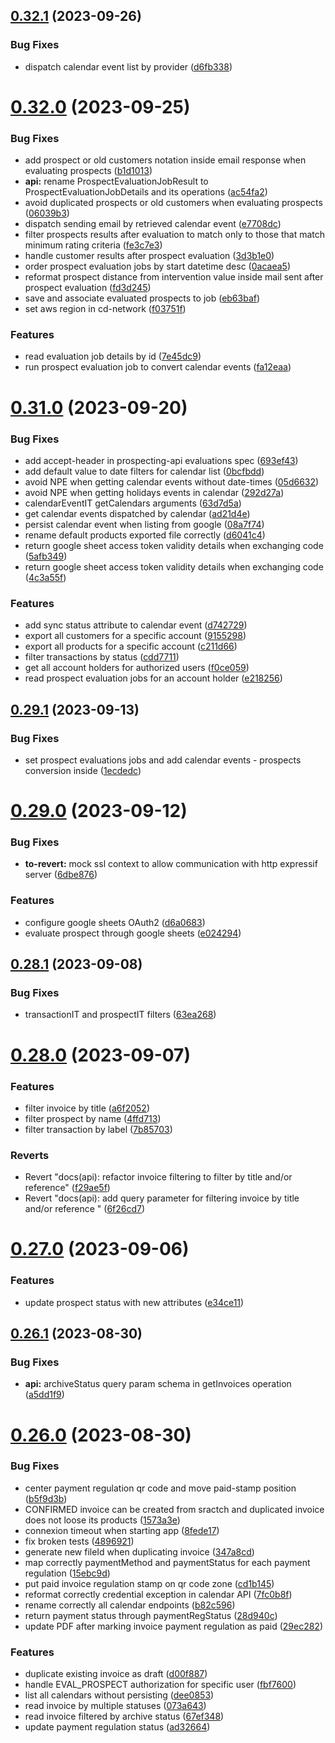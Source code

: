 ## [0.32.1](https://github.com/b-partners/bpartners-api/compare/v0.32.0...v0.32.1) (2023-09-26)


### Bug Fixes

* dispatch calendar event list by provider ([d6fb338](https://github.com/b-partners/bpartners-api/commit/d6fb33879e0d74f956326f546145f469f9a0f21e))



# [0.32.0](https://github.com/b-partners/bpartners-api/compare/v0.31.0...v0.32.0) (2023-09-25)


### Bug Fixes

* add prospect or old customers notation inside email response when evaluating prospects ([b1d1013](https://github.com/b-partners/bpartners-api/commit/b1d101382d75e2dcd86b200f95e4cfc7efcc0c9e))
* **api:** rename ProspectEvaluationJobResult to ProspectEvaluationJobDetails and its operations ([ac54fa2](https://github.com/b-partners/bpartners-api/commit/ac54fa2a9b779e46d689f78b44366b34615e67d6))
* avoid duplicated prospects or old customers when evaluating prospects ([06039b3](https://github.com/b-partners/bpartners-api/commit/06039b306f5005473506d4b61849221ce10df97d))
* dispatch sending email by retrieved calendar event ([e7708dc](https://github.com/b-partners/bpartners-api/commit/e7708dc0496b2580ca000325aecf0a0562f8d9b6))
* filter prospects results after evaluation to match only to those that match minimum rating criteria ([fe3c7e3](https://github.com/b-partners/bpartners-api/commit/fe3c7e374001da482be6eac8686bfb7cd2ed28df))
* handle customer results after prospect evaluation ([3d3b1e0](https://github.com/b-partners/bpartners-api/commit/3d3b1e05ac023a0901bc5645d5ba3b80f99ef846))
* order prospect evaluation jobs by start datetime desc ([0acaea5](https://github.com/b-partners/bpartners-api/commit/0acaea5823146e083b7dca7d5b0848c0e4ec9af2))
* reformat prospect distance from intervention value inside mail sent after prospect evaluation ([fd3d245](https://github.com/b-partners/bpartners-api/commit/fd3d245300f8b345db3a966f378b0efac923d764))
* save and associate evaluated prospects to job ([eb63baf](https://github.com/b-partners/bpartners-api/commit/eb63bafd0db7918df61847940c9075c531aa1c96))
* set aws region in cd-network ([f03751f](https://github.com/b-partners/bpartners-api/commit/f03751f540c0ff105492ae91513ca3400a1c4cc8))


### Features

* read evaluation job details by id ([7e45dc9](https://github.com/b-partners/bpartners-api/commit/7e45dc9251e76cb49af28c1c665854eeb21142ac))
* run prospect evaluation job to convert calendar events ([fa12eaa](https://github.com/b-partners/bpartners-api/commit/fa12eaa2c3b1b5646f9a9c3b177a29d5be99eaf2))



# [0.31.0](https://github.com/b-partners/bpartners-api/compare/v0.29.1...v0.31.0) (2023-09-20)


### Bug Fixes

* add accept-header in prospecting-api evaluations spec ([693ef43](https://github.com/b-partners/bpartners-api/commit/693ef439d0573d37e5d79303fd5f0aedf3508ad4))
* add default value to date filters for calendar list ([0bcfbdd](https://github.com/b-partners/bpartners-api/commit/0bcfbdd3bff4fc515a48268062e505ab69466088))
* avoid NPE when getting calendar events without date-times ([05d6632](https://github.com/b-partners/bpartners-api/commit/05d66324c2acf4ab74e8d59be11c7dafacb339c2))
* avoid NPE when getting holidays events in calendar ([292d27a](https://github.com/b-partners/bpartners-api/commit/292d27a8ddd6b20ada0fa53596c6b1a28765e892))
* calendarEventIT getCalendars arguments ([63d7d5a](https://github.com/b-partners/bpartners-api/commit/63d7d5a0b7b99c7683b58f971bb8651438c1e544))
* get calendar events dispatched by calendar ([ad21d4e](https://github.com/b-partners/bpartners-api/commit/ad21d4e36bed434daa32cf6626b044a1a15368f0))
* persist calendar event when listing from google ([08a7f74](https://github.com/b-partners/bpartners-api/commit/08a7f74c2f686035150df7a0cc4cb6ccc80c2c6d))
* rename default products exported file correctly ([d6041c4](https://github.com/b-partners/bpartners-api/commit/d6041c4b5409ffb4fb150c7e63505da2b313155d))
* return google sheet access token validity details when exchanging code ([5afb349](https://github.com/b-partners/bpartners-api/commit/5afb349d76f6c3e8c2fdecbed093a98ca26a2636))
* return google sheet access token validity details when exchanging code ([4c3a55f](https://github.com/b-partners/bpartners-api/commit/4c3a55f36d2fe0b0dadcfc01f4c646f2bc461b9d))


### Features

* add sync status attribute to calendar event ([d742729](https://github.com/b-partners/bpartners-api/commit/d7427294b6a4eb346d80b15a5e86d34c9280b6c8))
* export all customers for a specific account ([9155298](https://github.com/b-partners/bpartners-api/commit/915529815675c07d98931d77412cdef72063729f))
* export all products for a specific account ([c211d66](https://github.com/b-partners/bpartners-api/commit/c211d668e6ee09f93e0f83f1cf12d43f090b6303))
* filter transactions by status ([cdd7711](https://github.com/b-partners/bpartners-api/commit/cdd7711a33d1181e900fc642dc1bf4f6451accea))
* get all account holders for authorized users ([f0ce059](https://github.com/b-partners/bpartners-api/commit/f0ce059d4a3905987bcec05429533f76d93aebb2))
* read prospect evaluation jobs for an account holder ([e218256](https://github.com/b-partners/bpartners-api/commit/e218256d326f9bc817adc834b333540178d6b471))



## [0.29.1](https://github.com/b-partners/bpartners-api/compare/v0.29.0...v0.29.1) (2023-09-13)


### Bug Fixes

* set prospect evaluations jobs and add calendar events - prospects conversion inside ([1ecdedc](https://github.com/b-partners/bpartners-api/commit/1ecdedca0c0306679e61ddafcd01894a10105b64))



# [0.29.0](https://github.com/b-partners/bpartners-api/compare/v0.28.1...v0.29.0) (2023-09-12)


### Bug Fixes

* **to-revert:** mock ssl context to allow communication with http expressif server ([6dbe876](https://github.com/b-partners/bpartners-api/commit/6dbe876b97df8afed76f11e21fbe71a3d2ab6bf5))


### Features

* configure google sheets OAuth2 ([d6a0683](https://github.com/b-partners/bpartners-api/commit/d6a0683aa2da4b1e3bf4229bf6bada7c095c96e6))
* evaluate prospect through google sheets ([e024294](https://github.com/b-partners/bpartners-api/commit/e0242942ac27ea6cac78963b01e5c9c65a612438))



## [0.28.1](https://github.com/b-partners/bpartners-api/compare/v0.28.0...v0.28.1) (2023-09-08)


### Bug Fixes

* transactionIT and prospectIT filters ([63ea268](https://github.com/b-partners/bpartners-api/commit/63ea2687c1879e999aca4eaff31c2b8108d901df))



# [0.28.0](https://github.com/b-partners/bpartners-api/compare/v0.27.0...v0.28.0) (2023-09-07)


### Features

* filter invoice by title ([a6f2052](https://github.com/b-partners/bpartners-api/commit/a6f20520d02fccb43ff1aca6c1afbe9ed9c0524f))
* filter prospect by name ([4ffd713](https://github.com/b-partners/bpartners-api/commit/4ffd71398a3f03712be6379944be2f666d1d214e))
* filter transaction by label ([7b85703](https://github.com/b-partners/bpartners-api/commit/7b85703245895236d7948dcd68355733b0373314))


### Reverts

* Revert "docs(api): refactor invoice filtering to filter by title and/or reference" ([f29ae5f](https://github.com/b-partners/bpartners-api/commit/f29ae5fda8d4deda3b6fa0110b839c529696d48b))
* Revert "docs(api): add query parameter for filtering invoice by title and/or reference " ([6f26cd7](https://github.com/b-partners/bpartners-api/commit/6f26cd7fdaab6fd0f597350632c891c5fa554a94))



# [0.27.0](https://github.com/b-partners/bpartners-api/compare/v0.26.1...v0.27.0) (2023-09-06)


### Features

* update prospect status with new attributes ([e34ce11](https://github.com/b-partners/bpartners-api/commit/e34ce11ee49122cf81f3cfbd2c2d6d5735d9b0e2))



## [0.26.1](https://github.com/b-partners/bpartners-api/compare/v0.26.0...v0.26.1) (2023-08-30)


### Bug Fixes

* **api:** archiveStatus query param schema in getInvoices operation ([a5dd1f9](https://github.com/b-partners/bpartners-api/commit/a5dd1f9ef3f60223c5754f504f421d7f3322432c))



# [0.26.0](https://github.com/b-partners/bpartners-api/compare/v0.24.0...v0.26.0) (2023-08-30)


### Bug Fixes

* center payment regulation qr code and move paid-stamp position ([b5f9d3b](https://github.com/b-partners/bpartners-api/commit/b5f9d3b18649c6411d9733d29c4877a0d2b4f2e9))
* CONFIRMED invoice can be created from sractch and duplicated invoice does not loose its products ([1573a3e](https://github.com/b-partners/bpartners-api/commit/1573a3e6204dd3d48a801298f8905ff2db870634))
* connexion timeout when starting app ([8fede17](https://github.com/b-partners/bpartners-api/commit/8fede175cb327ff52baa6a9456a5cfe7f8ba86ef))
* fix broken tests  ([4896921](https://github.com/b-partners/bpartners-api/commit/4896921ba4e151e90493f1b1c296752a8134d5b1))
* generate new fileId when duplicating invoice ([347a8cd](https://github.com/b-partners/bpartners-api/commit/347a8cdf37c30c5d4cb9f2fb4a3b33cc1f87d4c6))
* map correctly paymentMethod and paymentStatus for each payment regulation ([15ebc9d](https://github.com/b-partners/bpartners-api/commit/15ebc9dec99296da1ba32d59ba3d8d48cb23e3d4))
* put paid invoice regulation stamp on qr code zone ([cd1b145](https://github.com/b-partners/bpartners-api/commit/cd1b1450ea2f134f847c50cffbf887ca80deec78))
* reformat correctly credential exception in calendar API ([7fc0b8f](https://github.com/b-partners/bpartners-api/commit/7fc0b8f4d39f44171614bfda223a1033abea19af))
* rename correctly all calendar endpoints ([b82c596](https://github.com/b-partners/bpartners-api/commit/b82c59639036ef361fd2a6a94afd541a6d634bf3))
* return payment status through paymentRegStatus ([28d940c](https://github.com/b-partners/bpartners-api/commit/28d940cee1a285abd485bca7524cf36364a8d19a))
* update PDF after marking invoice payment regulation as paid ([29ec282](https://github.com/b-partners/bpartners-api/commit/29ec2827564500d197afa4cd976d3229e210cbad))


### Features

* duplicate existing invoice as draft ([d00f887](https://github.com/b-partners/bpartners-api/commit/d00f887865600ba5791866ae2e4668eea388d99b))
* handle EVAL_PROSPECT authorization for specific user ([fbf7600](https://github.com/b-partners/bpartners-api/commit/fbf7600df213dc836400b3af3b8a3d1c24fb01da))
* list all calendars without persisting ([dee0853](https://github.com/b-partners/bpartners-api/commit/dee0853f06dc5c2370e987a6fea17fda8fb3285c))
* read invoice by multiple statuses ([073a643](https://github.com/b-partners/bpartners-api/commit/073a64347fc9d10b71cf9fcb4000b08967466e68))
* read invoice filtered by archive status ([67ef348](https://github.com/b-partners/bpartners-api/commit/67ef3482b28de08d3de9354f4a3c23d3d2c96915))
* update payment regulation status ([ad32664](https://github.com/b-partners/bpartners-api/commit/ad32664f97a36bd82685a999194457d9fd95e52c))



